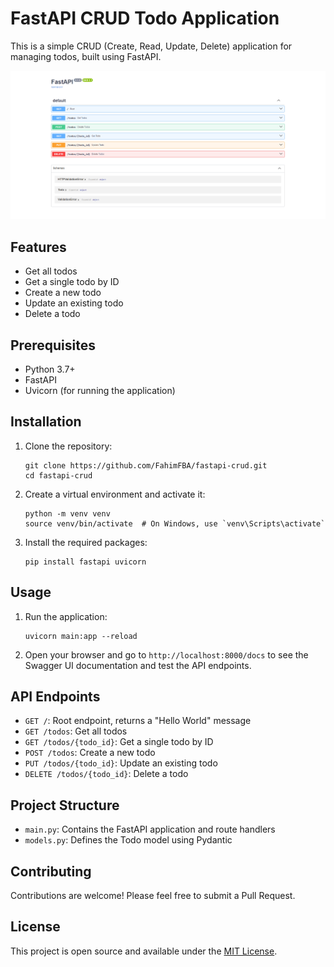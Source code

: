 # FastAPI CRUD Todo Application

This is a simple CRUD (Create, Read, Update, Delete) application for managing todos, built using FastAPI.

![Banner](./img/Banner.png)

## Features

- Get all todos
- Get a single todo by ID
- Create a new todo
- Update an existing todo
- Delete a todo

## Prerequisites

- Python 3.7+
- FastAPI
- Uvicorn (for running the application)

## Installation

1. Clone the repository:
   ```
   git clone https://github.com/FahimFBA/fastapi-crud.git
   cd fastapi-crud
   ```

2. Create a virtual environment and activate it:
   ```
   python -m venv venv
   source venv/bin/activate  # On Windows, use `venv\Scripts\activate`
   ```

3. Install the required packages:
   ```
   pip install fastapi uvicorn
   ```

## Usage

1. Run the application:
   ```
   uvicorn main:app --reload
   ```

2. Open your browser and go to `http://localhost:8000/docs` to see the Swagger UI documentation and test the API endpoints.

## API Endpoints

- `GET /`: Root endpoint, returns a "Hello World" message
- `GET /todos`: Get all todos
- `GET /todos/{todo_id}`: Get a single todo by ID
- `POST /todos`: Create a new todo
- `PUT /todos/{todo_id}`: Update an existing todo
- `DELETE /todos/{todo_id}`: Delete a todo

## Project Structure

- `main.py`: Contains the FastAPI application and route handlers
- `models.py`: Defines the Todo model using Pydantic

## Contributing

Contributions are welcome! Please feel free to submit a Pull Request.

## License

This project is open source and available under the [MIT License](LICENSE).
